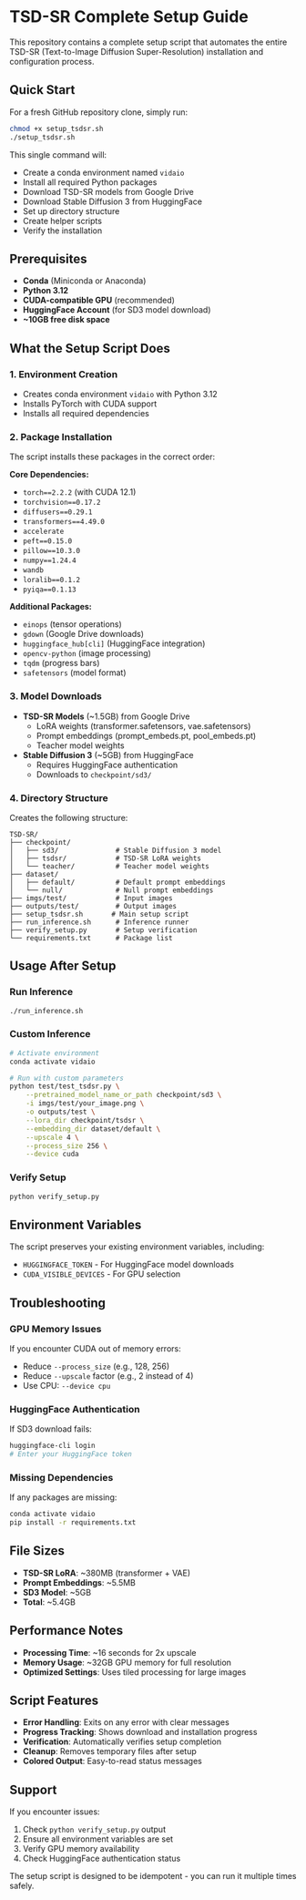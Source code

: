 # TSD-SR Complete Setup Guide

This repository contains a complete setup script that automates the entire TSD-SR (Text-to-Image Diffusion Super-Resolution) installation and configuration process.

## Quick Start

For a fresh GitHub repository clone, simply run:

```bash
chmod +x setup_tsdsr.sh
./setup_tsdsr.sh
```

This single command will:
- Create a conda environment named `vidaio`
- Install all required Python packages
- Download TSD-SR models from Google Drive
- Download Stable Diffusion 3 from HuggingFace
- Set up directory structure
- Create helper scripts
- Verify the installation

## Prerequisites

- **Conda** (Miniconda or Anaconda)
- **Python 3.12**
- **CUDA-compatible GPU** (recommended)
- **HuggingFace Account** (for SD3 model download)
- **~10GB free disk space**

## What the Setup Script Does

### 1. Environment Creation
- Creates conda environment `vidaio` with Python 3.12
- Installs PyTorch with CUDA support
- Installs all required dependencies

### 2. Package Installation
The script installs these packages in the correct order:

**Core Dependencies:**
- `torch==2.2.2` (with CUDA 12.1)
- `torchvision==0.17.2`
- `diffusers==0.29.1`
- `transformers==4.49.0`
- `accelerate`
- `peft==0.15.0`
- `pillow==10.3.0`
- `numpy==1.24.4`
- `wandb`
- `loralib==0.1.2`
- `pyiqa==0.1.13`

**Additional Packages:**
- `einops` (tensor operations)
- `gdown` (Google Drive downloads)
- `huggingface_hub[cli]` (HuggingFace integration)
- `opencv-python` (image processing)
- `tqdm` (progress bars)
- `safetensors` (model format)

### 3. Model Downloads
- **TSD-SR Models** (~1.5GB) from Google Drive
  - LoRA weights (transformer.safetensors, vae.safetensors)
  - Prompt embeddings (prompt_embeds.pt, pool_embeds.pt)
  - Teacher model weights
- **Stable Diffusion 3** (~5GB) from HuggingFace
  - Requires HuggingFace authentication
  - Downloads to `checkpoint/sd3/`

### 4. Directory Structure
Creates the following structure:
```
TSD-SR/
├── checkpoint/
│   ├── sd3/              # Stable Diffusion 3 model
│   ├── tsdsr/            # TSD-SR LoRA weights
│   └── teacher/          # Teacher model weights
├── dataset/
│   ├── default/          # Default prompt embeddings
│   └── null/             # Null prompt embeddings
├── imgs/test/            # Input images
├── outputs/test/         # Output images
├── setup_tsdsr.sh       # Main setup script
├── run_inference.sh      # Inference runner
├── verify_setup.py       # Setup verification
└── requirements.txt      # Package list
```

## Usage After Setup

### Run Inference
```bash
./run_inference.sh
```

### Custom Inference
```bash
# Activate environment
conda activate vidaio

# Run with custom parameters
python test/test_tsdsr.py \
    --pretrained_model_name_or_path checkpoint/sd3 \
    -i imgs/test/your_image.png \
    -o outputs/test \
    --lora_dir checkpoint/tsdsr \
    --embedding_dir dataset/default \
    --upscale 4 \
    --process_size 256 \
    --device cuda
```

### Verify Setup
```bash
python verify_setup.py
```

## Environment Variables

The script preserves your existing environment variables, including:
- `HUGGINGFACE_TOKEN` - For HuggingFace model downloads
- `CUDA_VISIBLE_DEVICES` - For GPU selection

## Troubleshooting

### GPU Memory Issues
If you encounter CUDA out of memory errors:
- Reduce `--process_size` (e.g., 128, 256)
- Reduce `--upscale` factor (e.g., 2 instead of 4)
- Use CPU: `--device cpu`

### HuggingFace Authentication
If SD3 download fails:
```bash
huggingface-cli login
# Enter your HuggingFace token
```

### Missing Dependencies
If any packages are missing:
```bash
conda activate vidaio
pip install -r requirements.txt
```

## File Sizes

- **TSD-SR LoRA**: ~380MB (transformer + VAE)
- **Prompt Embeddings**: ~5.5MB
- **SD3 Model**: ~5GB
- **Total**: ~5.4GB

## Performance Notes

- **Processing Time**: ~16 seconds for 2x upscale
- **Memory Usage**: ~32GB GPU memory for full resolution
- **Optimized Settings**: Uses tiled processing for large images

## Script Features

- **Error Handling**: Exits on any error with clear messages
- **Progress Tracking**: Shows download and installation progress
- **Verification**: Automatically verifies setup completion
- **Cleanup**: Removes temporary files after setup
- **Colored Output**: Easy-to-read status messages

## Support

If you encounter issues:
1. Check `python verify_setup.py` output
2. Ensure all environment variables are set
3. Verify GPU memory availability
4. Check HuggingFace authentication status

The setup script is designed to be idempotent - you can run it multiple times safely.


